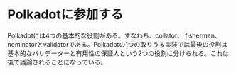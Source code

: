 # Polkadotに参加する
Polkadotには4つの基本的な役割がある。すなわち、collator、 fisherman、 nominatorとvalidatorである。Polkadotの1つの取りうる実装では最後の役割は基本的なバリデーターと有用性の保証人という2つの役割に分けられる。これは後で議論されることになっている。

